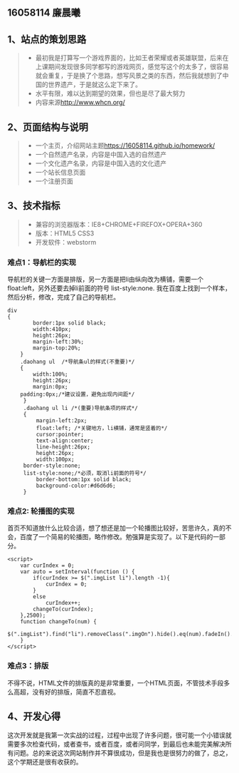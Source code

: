 ﻿## 16058114  廉晨曦 ##


## 1、站点的策划思路
> * 最初我是打算写一个游戏界面的，比如王者荣耀或者英雄联盟，后来在上课期间发现很多同学都写的游戏网页，感觉写这个的太多了，很容易就会重复，于是换了个思路，想写风景之类的东西，然后我就想到了中国的世界遗产，于是就这么定下来了。
> * 水平有限，难以达到期望的效果，但也是尽了最大努力
> * 内容来源[]()http://www.whcn.org/

## 2、页面结构与说明
> * 一个主页，介绍网站主题[]()https://16058114.github.io/homework/
> * 一个自然遗产名录，内容是中国入选的自然遗产
> * 一个文化遗产名录，内容是中国入选的文化遗产
> * 一个站长信息页面
> * 一个注册页面

## 3、技术指标
> * 兼容的浏览器版本：IE8+CHROME+FIREFOX+OPERA+360
> * 版本：HTML5 CSS3
> * 开发软件：webstorm

### 难点1：导航栏的实现
导航栏的关键一方面是排版，另一方面是把li由纵向改为横铺，需要一个float:left，另外还要去掉li前面的符号 list-style:none. 我在百度上找到一个样本，然后分析，修改，完成了自己的导航栏。
```
div
{
        border:1px solid black;
        width:410px;
        height:26px;
        margin-left:30%;
        margin-top:20%;
    }
    .daohang ul  /*导航条ul的样式(不重要)*/
    {
        width:100%;
        height:26px;
        margin:0px;
	padding:0px;/*建议设置，避免出现内间距*/
     }
     .daohang ul li /*(重要)导航条项的样式*/
     {
         margin-left:2px;
         float:left; /*关键地方，li横铺，通常是竖着的*/
         cursor:pointer;
         text-align:center;
         line-height:26px;
         height:26px;
         width:100px;
	 border-style:none;
	 list-style:none;/*必须，取消li前面的符号*/
         border-bottom:1px solid black;
         background-color:#d6d6d6;
     }

```
### 难点2: 轮播图的实现
首页不知道放什么比较合适，想了想还是加一个轮播图比较好，苦思许久，真的不会，百度了一个简易的轮播图，略作修改。勉强算是实现了。以下是代码的一部分。
```
<script>
    var curIndex = 0;
    var auto = setInterval(function () {
        if(curIndex >= $(".imgList li").length -1){
            curIndex = 0;
        }
        else
            curIndex++;
        changeTo(curIndex);
    },2500);
    function changeTo(num) {
        $(".imgList").find("li").removeClass(".imgOn").hide().eq(num).fadeIn().addClass(".imgOn");
    }
</script>
```

### 难点3：排版
不得不说，HTML文件的排版真的是非常重要，一个HTML页面，不管技术手段多么高超，没有好的排版，简直不忍直视。

## 4、开发心得
这次开发就是我第一次实战的过程，过程中出现了许多问题，很可能一个小错误就需要多次检查代码，或者查书，或者百度，或者问同学，到最后也未能完美解决所有问题。总的来说这次网站制作并不算很成功，但是我也是很努力的做了，总之，这个学期还是很有收获的。